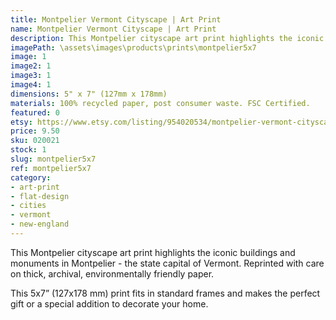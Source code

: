 ```yaml
---
title: Montpelier Vermont Cityscape | Art Print
name: Montpelier Vermont Cityscape | Art Print
description: This Montpelier cityscape art print highlights the iconic buildings and monuments in Montpelier, the state capital of Vermont. Reprinted with care on thick, archival, environmentally friendly paper.
imagePath: \assets\images\products\prints\montpelier5x7
image: 1
image2: 1
image3: 1
image4: 1
dimensions: 5" x 7" (127mm x 178mm)
materials: 100% recycled paper, post consumer waste. FSC Certified.
featured: 0
etsy: https://www.etsy.com/listing/954020534/montpelier-vermont-cityscape-art-print
price: 9.50
sku: 020021
stock: 1
slug: montpelier5x7
ref: montpelier5x7
category:
- art-print
- flat-design
- cities
- vermont
- new-england
---
```

This Montpelier cityscape art print highlights the iconic buildings and monuments in Montpelier - the state capital of Vermont.
Reprinted with care on thick, archival, environmentally friendly paper.

This 5x7” (127x178 mm) print fits in standard frames and makes the perfect gift or a special addition to decorate your home.
